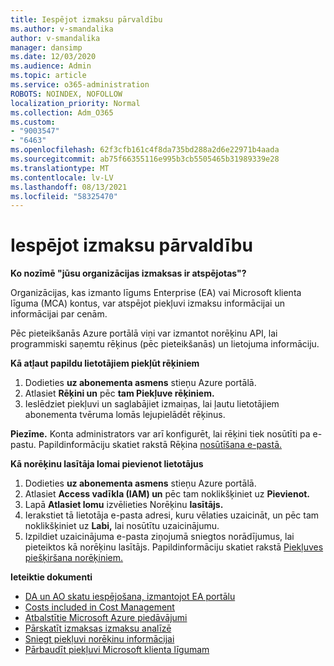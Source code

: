 ```yaml
---
title: Iespējot izmaksu pārvaldību
ms.author: v-smandalika
author: v-smandalika
manager: dansimp
ms.date: 12/03/2020
ms.audience: Admin
ms.topic: article
ms.service: o365-administration
ROBOTS: NOINDEX, NOFOLLOW
localization_priority: Normal
ms.collection: Adm_O365
ms.custom:
- "9003547"
- "6463"
ms.openlocfilehash: 62f3cfb161c4f8da735bd288a2d6e22971b4aada
ms.sourcegitcommit: ab75f66355116e995b3cb5505465b31989339e28
ms.translationtype: MT
ms.contentlocale: lv-LV
ms.lasthandoff: 08/13/2021
ms.locfileid: "58325470"
---
```

# <a name="enable-cost-management"></a>Iespējot izmaksu pārvaldību

**Ko nozīmē "jūsu organizācijas izmaksas ir atspējotas"?**

Organizācijas, kas izmanto līgums Enterprise (EA) vai Microsoft klienta līguma (MCA) kontus, var atspējot piekļuvi izmaksu informācijai un informācijai par cenām.

Pēc pieteikšanās Azure portālā viņi var izmantot norēķinu API, lai programmiski saņemtu rēķinus (pēc pieteikšanās) un lietojuma informāciju.

**Kā atļaut papildu lietotājiem piekļūt rēķiniem**

1. Dodieties **uz abonementa asmens** stieņu Azure portālā.
2. Atlasiet **Rēķini un** pēc **tam Piekļuve rēķiniem.**
3. Ieslēdziet piekļuvi un saglabājiet izmaiņas, lai ļautu lietotājiem abonementa tvēruma lomās lejupielādēt rēķinus.

**Piezīme.** Konta administrators var arī konfigurēt, lai rēķini tiek nosūtīti pa e-pastu. Papildinformāciju skatiet rakstā Rēķina [nosūtīšana e-pastā.](https://docs.microsoft.com/azure/cost-management-billing/manage/download-azure-invoice-daily-usage-date?)

**Kā norēķinu lasītāja lomai pievienot lietotājus**

1. Dodieties **uz abonementa asmens** stieņu Azure portālā.
2. Atlasiet **Access vadīkla (IAM) un** pēc tam noklikšķiniet uz **Pievienot.**
3. Lapā **Atlasiet lomu** izvēlieties Norēķinu **lasītājs.**
4. Ierakstiet tā lietotāja e-pasta adresi, kuru vēlaties uzaicināt, un pēc tam noklikšķiniet uz **Labi,** lai nosūtītu uzaicinājumu.
5. Izpildiet uzaicinājuma e-pasta ziņojumā sniegtos norādījumus, lai pieteiktos kā norēķinu lasītājs. Papildinformāciju skatiet rakstā [Piekļuves piešķiršana norēķiniem.](https://docs.microsoft.com/azure/cost-management-billing/manage/manage-billing-access?WT.mc_id=Portal-Microsoft_Azure_Support#opt-in)

**Ieteiktie dokumenti**

- [DA un AO skatu iespējošana, izmantojot EA portālu](https://docs.microsoft.com/azure/cost-management-billing/costs/assign-access-acm-data?WT.mc_id=Portal-Microsoft_Azure_Support#enable-access-to-costs-in-the-ea-portal)
- [Costs included in Cost Management](https://docs.microsoft.com/azure/cost-management-billing/costs/understand-cost-mgt-data?WT.mc_id=Portal-Microsoft_Azure_Support#costs-included-in-cost-management)
- [Atbalstītie Microsoft Azure piedāvājumi](https://docs.microsoft.com/azure/cost-management-billing/costs/understand-cost-mgt-data?WT.mc_id=Portal-Microsoft_Azure_Support#supported-microsoft-azure-offers)
- [Pārskatīt izmaksas izmaksu analīzē](https://docs.microsoft.com/azure/cost-management-billing/costs/quick-acm-cost-analysis?WT.mc_id=Portal-Microsoft_Azure_Support&tabs=azure-portal#review-costs-in-cost-analysis)
- [Sniegt piekļuvi norēķinu informācijai](https://docs.microsoft.com/azure/cost-management-billing/manage/manage-billing-access?WT.mc_id=Portal-Microsoft_Azure_Support)
- [Pārbaudīt piekļuvi Microsoft klienta līgumam](https://docs.microsoft.com/azure/cost-management-billing/manage/download-azure-invoice-daily-usage-date?WT.mc_id=Portal-Microsoft_Azure_Support#check-access-to-a-microsoft-customer-agreement)






